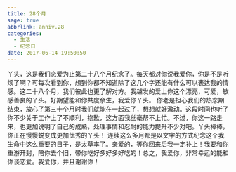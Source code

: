 ```yaml
---
title: 28个月
sage: true
abbrlink: anniv.28
categories:
  - 生活
  - 纪念日
date: 2017-06-14 19:50:50
---
```


丫头，这是我们恋爱为止第二十八个月纪念了。每天都对你说我爱你，你是不是听烦了啊？可每次看到你，想到你都不知道除了这几个字还能有什么可以表达我的情感。这二十八个月，我们彼此也更了解对方。我越发的爱上你这个漂亮，可爱，敏感善良的丫头。好期望能和你共度余生，我爱你丫头。 
你老是担心我们的热恋期结束，放心了第三十个月时我们就能在一起过了，想想就好激动。这段时间也听了你不少关于工作上了不顺利，抱歉，这方面我丝毫帮不上忙。不过，你这一路走来，也更加说明了自己的成熟，处理事情和忍耐的能力提升不少对吧。丫头棒棒，你正在慢慢蜕变成更加优秀的丫头！ 
连续这么多月都是以文字的方式纪念这个我生命中这么重要的日子，是太草率了。亲爱的，等你回来后我一定补上！我要和你重游开封，陪你去个旧，带你吃好多好多好吃的！总之，我爱你，非常幸运的能和你谈恋爱。我爱你，并且谢谢你！

